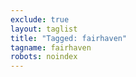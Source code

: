 ```yaml
---
exclude: true
layout: taglist
title: "Tagged: fairhaven"
tagname: fairhaven
robots: noindex
---
```

